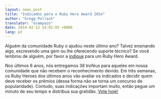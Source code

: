 ```yaml
---
layout: news_post
title: "Indicados para o Ruby Hero Award 2014"
author: "Gregg Pollack"
translator: "esampaio"
date: 2014-02-12 14:02:03 +0000
lang: pt
---
```


Alguém da comunidade Ruby o ajudou neste último ano? Talvez ensinando algo, 
escrevendo uma gem ou lhe oferecendo suporte técnico? Se você lembrou de
alguém, por favor a [indique](http://rubyheroes.com/) para um Ruby Hero Award.

Nos últimos 6 anos, nós entregamos 38 troféus para aqueles em nossa comunidade
que não recebem o reconhecimento devido. Em três semanas, os Ruby Heroes dos
últimos anos vão avaliar os indicados e decidir quem deve receber os prêmios
(dessa forma não se torna um concurso de popularidade). Contudo, suas
indicações importam muito, então pegue um minuto de seu tempo e distribua sua
gratidão.
[Vote hoje!](http://rubyheroes.com/)
